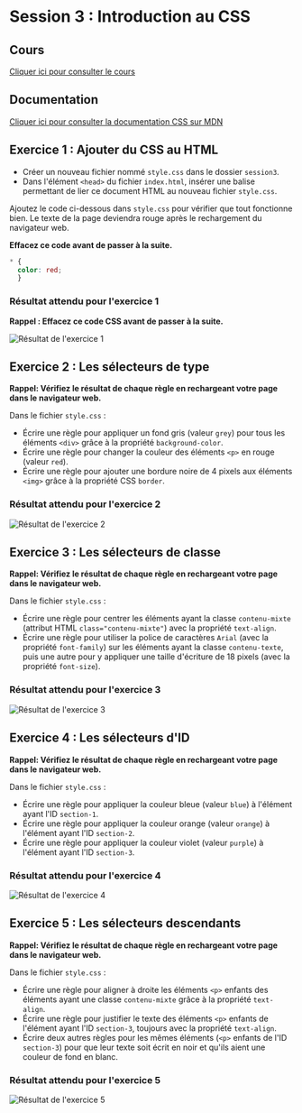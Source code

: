 # Session 3 : Introduction au CSS

## Cours

[Cliquer ici pour consulter le cours](https://docs.google.com/presentation/d/1dg38FJXCl1ziTAqSmZfFF7qrLgn93YQkcbgoRoBHC80/edit?usp=sharing)

## Documentation

[Cliquer ici pour consulter la documentation CSS sur MDN](https://developer.mozilla.org/fr/docs/Web/CSS/Reference#Index_des_mots-cl%C3%A9s)

## Exercice 1 : Ajouter du CSS au HTML

- Créer un nouveau fichier nommé `style.css` dans le dossier `session3`.
- Dans l'élément `<head>` du fichier `index.html`, insérer une balise permettant de lier ce document HTML au nouveau fichier `style.css`.

Ajoutez le code ci-dessous dans `style.css` pour vérifier que tout fonctionne bien. Le texte de la page deviendra rouge après le rechargement du navigateur web.

**Effacez ce code avant de passer à la suite.**

```css
* {
  color: red;
  }
```

### Résultat attendu pour l'exercice 1

**Rappel : Effacez ce code CSS avant de passer à la suite.**

![Résultat de l'exercice 1](./resultats/resultat1.png)

## Exercice 2 : Les sélecteurs de type

**Rappel: Vérifiez le résultat de chaque règle en rechargeant votre page dans le navigateur web.**

Dans le fichier `style.css` :

- Écrire une règle pour appliquer un fond gris (valeur `grey`) pour tous les éléments `<div>` grâce à la propriété `background-color`.
- Écrire une règle pour changer la couleur des éléments `<p>` en rouge (valeur `red`).
- Écrire une règle pour ajouter une bordure noire de 4 pixels aux éléments `<img>` grâce à la propriété CSS `border`.

### Résultat attendu pour l'exercice 2

![Résultat de l'exercice 2](./resultats/resultat2.png)

## Exercice 3 : Les sélecteurs de classe

**Rappel: Vérifiez le résultat de chaque règle en rechargeant votre page dans le navigateur web.**

Dans le fichier `style.css` :

- Écrire une règle pour centrer les éléments ayant la classe `contenu-mixte` (attribut HTML `class="contenu-mixte"`) avec la propriété `text-align`.
- Écrire une règle pour utiliser la police de caractères `Arial` (avec la propriété `font-family`) sur les éléments ayant la classe `contenu-texte`, puis une autre pour y appliquer une taille d'écriture de 18 pixels (avec la propriété `font-size`).

### Résultat attendu pour l'exercice 3

![Résultat de l'exercice 3](./resultats/resultat3.png)

## Exercice 4 : Les sélecteurs d'ID

**Rappel: Vérifiez le résultat de chaque règle en rechargeant votre page dans le navigateur web.**

Dans le fichier `style.css` :

- Écrire une règle pour appliquer la couleur bleue (valeur `blue`) à l'élément ayant l'ID `section-1`.
- Écrire une règle pour appliquer la couleur orange (valeur `orange`) à l'élément ayant l'ID `section-2`.
- Écrire une règle pour appliquer la couleur violet (valeur `purple`) à l'élément ayant l'ID `section-3`.

### Résultat attendu pour l'exercice 4

![Résultat de l'exercice 4](./resultats/resultat4.png)

## Exercice 5 : Les sélecteurs descendants

**Rappel: Vérifiez le résultat de chaque règle en rechargeant votre page dans le navigateur web.**

Dans le fichier `style.css` :

- Écrire une règle pour aligner à droite les éléments `<p>` enfants des éléments ayant une classe `contenu-mixte` grâce à la propriété `text-align`.
- Écrire une règle pour justifier le texte des éléments `<p>` enfants de l'élément ayant l'ID `section-3`, toujours avec la propriété `text-align`.
- Écrire deux autres règles pour les mêmes éléments (`<p>` enfants de l'ID `section-3`) pour que leur texte soit écrit en noir et qu'ils aient une couleur de fond en blanc.

### Résultat attendu pour l'exercice 5

![Résultat de l'exercice 5](./resultats/resultat5.png)
